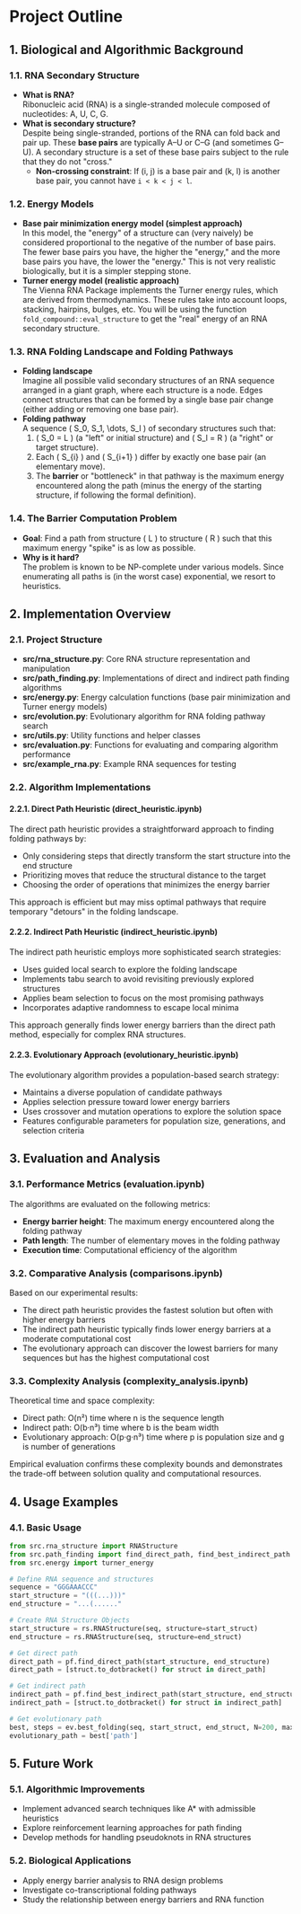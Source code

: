 # Project Outline

## 1. Biological and Algorithmic Background

### 1.1. RNA Secondary Structure
- **What is RNA?**  
  Ribonucleic acid (RNA) is a single-stranded molecule composed of nucleotides: A, U, C, G.
- **What is secondary structure?**  
  Despite being single-stranded, portions of the RNA can fold back and pair up. These **base pairs** are typically A–U or C–G (and sometimes G–U). A secondary structure is a set of these base pairs subject to the rule that they do not "cross."  
  - **Non-crossing constraint**: If (i, j) is a base pair and (k, l) is another base pair, you cannot have `i < k < j < l`.

### 1.2. Energy Models
- **Base pair minimization energy model (simplest approach)**  
  In this model, the "energy" of a structure can (very naively) be considered proportional to the negative of the number of base pairs. The fewer base pairs you have, the higher the "energy," and the more base pairs you have, the lower the "energy." This is not very realistic biologically, but it is a simpler stepping stone.
- **Turner energy model (realistic approach)**  
  The Vienna RNA Package implements the Turner energy rules, which are derived from thermodynamics. These rules take into account loops, stacking, hairpins, bulges, etc. You will be using the function `fold_compound::eval_structure` to get the "real" energy of an RNA secondary structure.

### 1.3. RNA Folding Landscape and Folding Pathways
- **Folding landscape**  
  Imagine all possible valid secondary structures of an RNA sequence arranged in a giant graph, where each structure is a node. Edges connect structures that can be formed by a single base pair change (either adding or removing one base pair).
- **Folding pathway**  
  A sequence \( S_0, S_1, \dots, S_l \) of secondary structures such that:
  1. \( S_0 = L \) (a "left" or initial structure) and \( S_l = R \) (a "right" or target structure).
  2. Each \( S_{i} \) and \( S_{i+1} \) differ by exactly one base pair (an elementary move).
  3. The **barrier** or "bottleneck" in that pathway is the maximum energy encountered along the path (minus the energy of the starting structure, if following the formal definition).

### 1.4. The Barrier Computation Problem
- **Goal**: Find a path from structure \( L \) to structure \( R \) such that this maximum energy "spike" is as low as possible.
- **Why is it hard?**  
  The problem is known to be NP-complete under various models. Since enumerating all paths is (in the worst case) exponential, we resort to heuristics.

## 2. Implementation Overview

### 2.1. Project Structure
- **src/rna_structure.py**: Core RNA structure representation and manipulation
- **src/path_finding.py**: Implementations of direct and indirect path finding algorithms
- **src/energy.py**: Energy calculation functions (base pair minimization and Turner energy models)
- **src/evolution.py**: Evolutionary algorithm for RNA folding pathway search
- **src/utils.py**: Utility functions and helper classes
- **src/evaluation.py**: Functions for evaluating and comparing algorithm performance
- **src/example_rna.py**: Example RNA sequences for testing

### 2.2. Algorithm Implementations

#### 2.2.1. Direct Path Heuristic (direct_heuristic.ipynb)
The direct path heuristic provides a straightforward approach to finding folding pathways by:
- Only considering steps that directly transform the start structure into the end structure
- Prioritizing moves that reduce the structural distance to the target
- Choosing the order of operations that minimizes the energy barrier

This approach is efficient but may miss optimal pathways that require temporary "detours" in the folding landscape.

#### 2.2.2. Indirect Path Heuristic (indirect_heuristic.ipynb)
The indirect path heuristic employs more sophisticated search strategies:
- Uses guided local search to explore the folding landscape
- Implements tabu search to avoid revisiting previously explored structures
- Applies beam selection to focus on the most promising pathways
- Incorporates adaptive randomness to escape local minima

This approach generally finds lower energy barriers than the direct path method, especially for complex RNA structures.

#### 2.2.3. Evolutionary Approach (evolutionary_heuristic.ipynb)
The evolutionary algorithm provides a population-based search strategy:
- Maintains a diverse population of candidate pathways
- Applies selection pressure toward lower energy barriers
- Uses crossover and mutation operations to explore the solution space
- Features configurable parameters for population size, generations, and selection criteria

## 3. Evaluation and Analysis

### 3.1. Performance Metrics (evaluation.ipynb)
The algorithms are evaluated on the following metrics:
- **Energy barrier height**: The maximum energy encountered along the folding pathway
- **Path length**: The number of elementary moves in the folding pathway
- **Execution time**: Computational efficiency of the algorithm

### 3.2. Comparative Analysis (comparisons.ipynb)
Based on our experimental results:
- The direct path heuristic provides the fastest solution but often with higher energy barriers
- The indirect path heuristic typically finds lower energy barriers at a moderate computational cost
- The evolutionary approach can discover the lowest barriers for many sequences but has the highest computational cost

### 3.3. Complexity Analysis (complexity_analysis.ipynb)
Theoretical time and space complexity:
- Direct path: O(n²) time where n is the sequence length
- Indirect path: O(b·n³) time where b is the beam width
- Evolutionary approach: O(p·g·n³) time where p is population size and g is number of generations

Empirical evaluation confirms these complexity bounds and demonstrates the trade-off between solution quality and computational resources.

## 4. Usage Examples

### 4.1. Basic Usage
```python
from src.rna_structure import RNAStructure
from src.path_finding import find_direct_path, find_best_indirect_path
from src.energy import turner_energy

# Define RNA sequence and structures
sequence = "GGGAAACCC"
start_structure = "(((...)))"
end_structure = "...(......"

# Create RNA Structure Objects
start_structure = rs.RNAStructure(seq, structure=start_struct)
end_structure = rs.RNAStructure(seq, structure=end_struct)

# Get direct path
direct_path = pf.find_direct_path(start_structure, end_structure)
direct_path = [struct.to_dotbracket() for struct in direct_path]

# Get indirect path
indirect_path = pf.find_best_indirect_path(start_structure, end_structure)
indirect_path = [struct.to_dotbracket() for struct in indirect_path]

# Get evolutionary path
best, steps = ev.best_folding(seq, start_struct, end_struct, N=200, max_steps=50)
evolutionary_path = best['path']
```

## 5. Future Work

### 5.1. Algorithmic Improvements
- Implement advanced search techniques like A* with admissible heuristics
- Explore reinforcement learning approaches for path finding
- Develop methods for handling pseudoknots in RNA structures

### 5.2. Biological Applications
- Apply energy barrier analysis to RNA design problems
- Investigate co-transcriptional folding pathways
- Study the relationship between energy barriers and RNA function